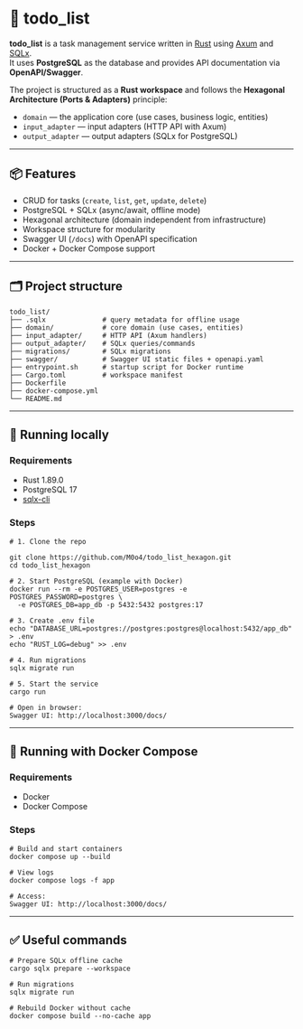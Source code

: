 # 📝 todo_list

**todo_list** is a task management service written in [Rust](https://www.rust-lang.org/) using [Axum](https://github.com/tokio-rs/axum) and [SQLx](https://github.com/launchbadge/sqlx).  
It uses **PostgreSQL** as the database and provides API documentation via **OpenAPI/Swagger**.

The project is structured as a **Rust workspace** and follows the **Hexagonal Architecture (Ports & Adapters)** principle:
- `domain` — the application core (use cases, business logic, entities)
- `input_adapter` — input adapters (HTTP API with Axum)
- `output_adapter` — output adapters (SQLx for PostgreSQL)

---

## 📦 Features

- CRUD for tasks (`create`, `list`, `get`, `update`, `delete`)
- PostgreSQL + SQLx (async/await, offline mode)
- Hexagonal architecture (domain independent from infrastructure)
- Workspace structure for modularity
- Swagger UI (`/docs`) with OpenAPI specification
- Docker + Docker Compose support

---

## 🗂 Project structure

```text
todo_list/
├── .sqlx              # query metadata for offline usage
├── domain/            # core domain (use cases, entities)
├── input_adapter/     # HTTP API (Axum handlers)
├── output_adapter/    # SQLx queries/commands
├── migrations/        # SQLx migrations
├── swagger/           # Swagger UI static files + openapi.yaml
├── entrypoint.sh      # startup script for Docker runtime
├── Cargo.toml         # workspace manifest
├── Dockerfile
├── docker-compose.yml
└── README.md
```

---

## 🚀 Running locally

### Requirements
- Rust 1.89.0
- PostgreSQL 17
- [sqlx-cli](https://github.com/launchbadge/sqlx/tree/main/sqlx-cli)

### Steps

```text
# 1. Clone the repo

git clone https://github.com/M0o4/todo_list_hexagon.git
cd todo_list_hexagon

# 2. Start PostgreSQL (example with Docker)
docker run --rm -e POSTGRES_USER=postgres -e POSTGRES_PASSWORD=postgres \
  -e POSTGRES_DB=app_db -p 5432:5432 postgres:17

# 3. Create .env file
echo "DATABASE_URL=postgres://postgres:postgres@localhost:5432/app_db" > .env
echo "RUST_LOG=debug" >> .env

# 4. Run migrations
sqlx migrate run

# 5. Start the service
cargo run

# Open in browser:
Swagger UI: http://localhost:3000/docs/
```

---

## 🐳 Running with Docker Compose

### Requirements
- Docker 
- Docker Compose

### Steps
```text
# Build and start containers
docker compose up --build

# View logs
docker compose logs -f app

# Access:
Swagger UI: http://localhost:3000/docs/
```

---

## ✅ Useful commands
```text
# Prepare SQLx offline cache
cargo sqlx prepare --workspace

# Run migrations
sqlx migrate run

# Rebuild Docker without cache
docker compose build --no-cache app
```